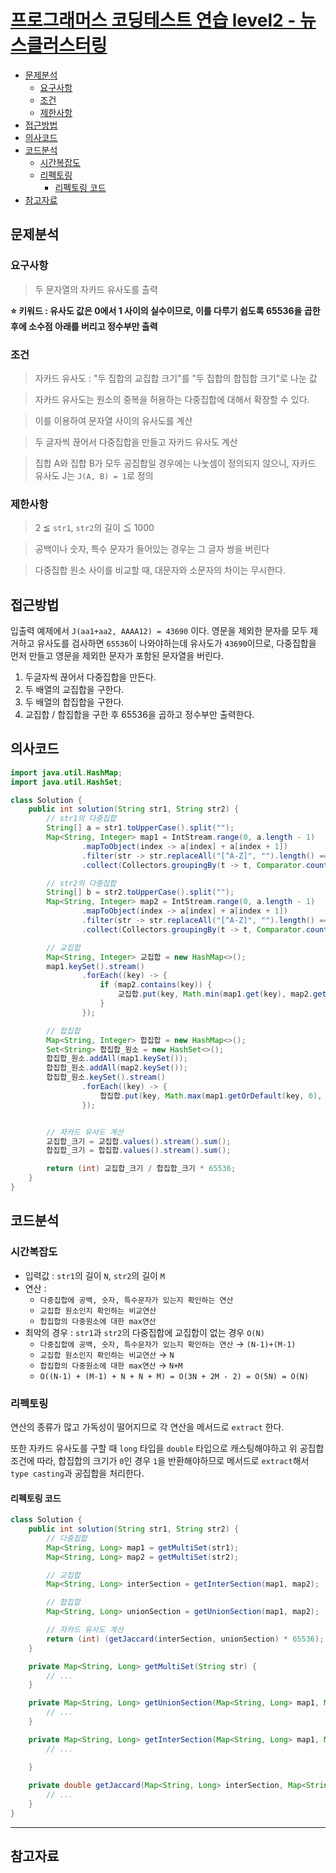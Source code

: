 # [프로그래머스 코딩테스트 연습 level2 - 뉴스클러스터링](https://school.programmers.co.kr/learn/courses/30/lessons/17677)

- [문제분석](#문제분석)
    * [요구사항](#요구사항)
    * [조건](#조건)
    * [제한사항](#제한사항)
- [접근방법](#접근방법)
- [의사코드](#의사코드)
- [코드분석](#코드분석)
    * [시간복잡도](#시간복잡도)
    * [리펙토링](#리펙토링)
        + [리펙토링 코드](#리펙토링-코드)
- [참고자료](#참고자료)

## 문제분석

### 요구사항

> 두 문자열의 자카드 유사도를 출력

**⭐️ 키워드 : 유사도 값은 0에서 1 사이의 실수이므로,
이를 다루기 쉽도록 65536을 곱한 후에
소수점 아래를 버리고 정수부만 출력**

### 조건

> 자카드 유사도 :  "두 집합의 교집합 크기"를 "두 집합의 합집합 크기"로 나눈 값

> 자카드 유사도는 원소의 중복을 허용하는 다중집합에 대해서 확장할 수 있다.

> 이를 이용하여 문자열 사이의 유사도를 계산

> 두 글자씩 끊어서 다중집합을 만들고 자카드 유사도 계산

> 집합 A와 집합 B가 모두 공집합일 경우에는 나눗셈이 정의되지 않으니,
> 자카드 유사도 J는 `J(A, B) = 1`로 정의

### 제한사항

> 2 ≦ `str1`, `str2`의 길이 ≦ 1000

> 공백이나 숫자, 특수 문자가 들어있는 경우는 그 글자 쌍을 버린다

> 다중집합 원소 사이를 비교할 때, 대문자와 소문자의 차이는 무시한다.

## 접근방법

입출력 예제에서 `J(aa1+aa2, AAAA12) = 43690` 이다.
영문을 제외한 문자를 모두 제거하고 유사도를 검사하면 `65536`이 나와야하는데 유사도가 `43690`이므로,
다중집합을 먼저 만들고 영문을 제외한 문자가 포함된 문자열을 버린다.

1. 두글자씩 끊어서 다중집합을 만든다.
2. 두 배열의 교집합을 구한다.
3. 두 배열의 합집합을 구한다.
4. 교집합 / 합집합을 구한 후 65536을 곱하고 정수부만 출력한다.

## 의사코드

```java
import java.util.HashMap;
import java.util.HashSet;

class Solution {
    public int solution(String str1, String str2) {
        // str1의 다중집합
        String[] a = str1.toUpperCase().split("");
        Map<String, Integer> map1 = IntStream.range(0, a.length - 1)
                .mapToObject(index -> a[index] + a[index + 1])
                .filter(str -> str.replaceAll("[^A-Z]", "").length() == 2)
                .collect(Collectors.groupingBy(t -> t, Comparator.counting));

        // str2의 다중집합
        String[] b = str2.toUpperCase().split("");
        Map<String, Integer> map2 = IntStream.range(0, a.length - 1)
                .mapToObject(index -> a[index] + a[index + 1])
                .filter(str -> str.replaceAll("[^A-Z]", "").length() == 2)
                .collect(Collectors.groupingBy(t -> t, Comparator.counting));

        // 교집합
        Map<String, Integer> 교집합 = new HashMap<>();
        map1.keySet().stream()
                .forEach((key) -> {
                    if (map2.contains(key)) {
                        교집합.put(key, Math.min(map1.get(key), map2.get(key)));
                    }
                });

        // 합집합
        Map<String, Integer> 합집합 = new HashMap<>();
        Set<String> 합집합_원소 = new HashSet<>();
        합집합_원소.addAll(map1.keySet());
        합집합_원소.addAll(map2.keySet());
        합집합_원소.keySet().stream()
                .forEach((key) -> {
                    합집합.put(key, Math.max(map1.getOrDefault(key, 0), map2.getOrDefault(key, 0)));
                });


        // 자카드 유사도 계산
        교집합_크기 = 교집합.values().stream().sum();
        합집합_크기 = 합집합.values().stream().sum();

        return (int) 교집합_크기 / 합집합_크기 * 65536;
    }
}
```

## 코드분석

### 시간복잡도

* 입력값 : `str1`의 길이 `N`, `str2`의 길이 `M`
* 연산 :
    * `다중집합에 공백, 숫자, 특수문자가 있는지 확인하는 연산`
    * `교집합 원소인지 확인하는 비교연산`
    * `합집합의 다중원소에 대한 max연산`
* 최악의 경우 : `str1`과 `str2`의 다중집합에 교집합이 없는 경우 `O(N)`
    * `다중집합에 공백, 숫자, 특수문자가 있는지 확인하는 연산` → `(N-1)+(M-1)`
    * `교집합 원소인지 확인하는 비교연산` → `N`
    * `합집합의 다중원소에 대한 max연산` → `N+M`
    * `O((N-1) + (M-1) + N + N + M) = O(3N + 2M - 2) = O(5N) = O(N)`

### 리펙토링

연산의 종류가 많고 가독성이 떨어지므로 각 연산을 메서드로 `extract` 한다.

또한 자카드 유사도를 구할 때 `long` 타입을 `double` 타입으로 캐스팅해야하고
위 공집합 조건에 따라, 합집합의 크기가 `0`인 경우 `1`을 반환해야하므로
메서드로 `extract`해서 `type casting`과 공집합을 처리한다.

#### 리펙토링 코드

```java
class Solution {
    public int solution(String str1, String str2) {
        // 다중집합
        Map<String, Long> map1 = getMultiSet(str1);
        Map<String, Long> map2 = getMultiSet(str2);

        // 교집합
        Map<String, Long> interSection = getInterSection(map1, map2);

        // 합집합
        Map<String, Long> unionSection = getUnionSection(map1, map2);

        // 자카드 유사도 계산
        return (int) (getJaccard(interSection, unionSection) * 65536);
    }

    private Map<String, Long> getMultiSet(String str) {
        // ...
    }

    private Map<String, Long> getUnionSection(Map<String, Long> map1, Map<String, Long> map2) {
        // ...
    }

    private Map<String, Long> getInterSection(Map<String, Long> map1, Map<String, Long> map2) {
        // ...

    }
    
    private double getJaccard(Map<String, Long> interSection, Map<String, Long> unionSection) {
        // ...
    }
}
```

<hr>

## 참고자료